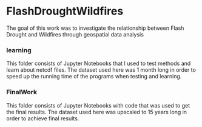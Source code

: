 # FlashDroughtWildfires
The goal of this work was to investigate the relationship between Flash Drought and Wildfires through geospatial data analysis

### learning
This folder consists of Jupyter Notebooks that I used to test methods and learn about netcdf files. The dataset used here was 1 month long in order to speed up the running time of the programs when testing and learning.

### FinalWork
This folder consists of Jupyter Notebooks with code that was used to get the final results. The dataset used here was upscaled to 15 years long in order to achieve final results.
